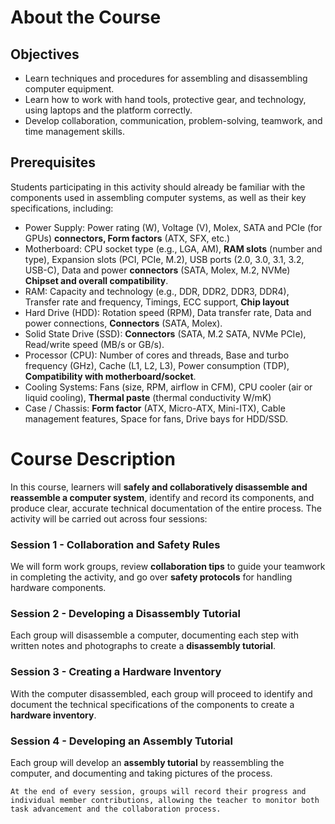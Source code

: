 ﻿# About the Course

## Objectives

- Learn techniques and procedures for assembling and disassembling computer equipment.
- Learn how to work with hand tools, protective gear, and technology, using laptops and the platform correctly.
- Develop collaboration, communication, problem-solving, teamwork, and time management skills.

## Prerequisites

Students participating in this activity should already be familiar with the components used in assembling computer systems, as well as their key specifications, including:

- Power Supply: Power rating (W), Voltage (V), Molex, SATA and PCIe (for GPUs) **connectors, Form factors** (ATX, SFX, etc.)
- Motherboard: CPU socket type (e.g., LGA, AM), **RAM slots** (number and type), Expansion slots (PCI, PCIe, M.2), USB ports (2.0, 3.0, 3.1, 3.2, USB-C), Data and power **connectors** (SATA, Molex, M.2, NVMe) **Chipset and overall compatibility**.
- RAM: Capacity and technology (e.g., DDR, DDR2, DDR3, DDR4), Transfer rate and frequency, Timings, ECC support, **Chip layout**
- Hard Drive (HDD): Rotation speed (RPM), Data transfer rate, Data and power connections, **Connectors** (SATA, Molex).
- Solid State Drive (SSD): **Connectors** (SATA, M.2 SATA, NVMe PCIe), Read/write speed (MB/s or GB/s).
- Processor (CPU): Number of cores and threads, Base and turbo frequency (GHz), Cache (L1, L2, L3), Power consumption (TDP), **Compatibility with motherboard/socket**.
- Cooling Systems: Fans (size, RPM, airflow in CFM), CPU cooler (air or liquid cooling), **Thermal paste** (thermal conductivity W/mK)
- Case / Chassis: **Form factor** (ATX, Micro-ATX, Mini-ITX), Cable management features, Space for fans, Drive bays for HDD/SSD.

# Course Description

In this course, learners will **safely and collaboratively disassemble and reassemble a computer system**, identify and record its components, and produce clear, accurate technical documentation of the entire process. The activity will be carried out across four sessions:

### Session 1 - Collaboration and Safety Rules

We will form work groups, review **collaboration tips** to guide your teamwork in completing the activity, and go over **safety protocols** for handling hardware components.

### Session 2 - Developing a Disassembly Tutorial

Each group will disassemble a computer, documenting each step with written notes and photographs to create a **disassembly tutorial**.

### Session 3 - Creating a Hardware Inventory

With the computer disassembled, each group will proceed to identify and document the technical specifications of the components to create a **hardware inventory**. 

### Session 4 - Developing an Assembly Tutorial

Each group will develop an **assembly tutorial** by reassembling the computer, and documenting and taking pictures of the process. 

```{suggestionnote}
At the end of every session, groups will record their progress and individual member contributions, allowing the teacher to monitor both task advancement and the collaboration process.
```
